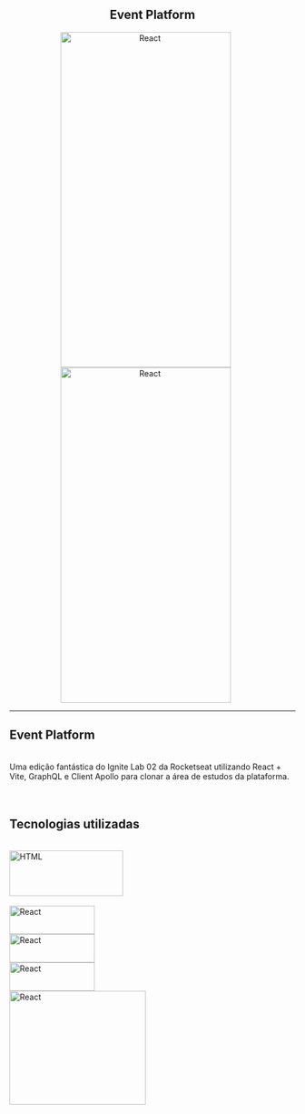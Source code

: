 

<h2 align="center">Event Platform</h2>
<div align="center">
 <img align="center" alt="React" height="590" width="300" src="https://user-images.githubusercontent.com/64162307/198697253-a87d5417-bd8a-483a-a03e-5e5a9513b49f.jpeg" style="margin-right: 25px"/> 
 <img align="center" alt="React" height="590" width="300" src="https://user-images.githubusercontent.com/64162307/198697256-c64b7f18-fd24-4284-abdf-3eaac7a9db43.png" style="margin-right: 25px"/> 
</div>

<hr>

## Event Platform
<br>
Uma edição fantástica do Ignite Lab 02 da Rocketseat utilizando React + Vite, GraphQL e Client Apollo para clonar a área de estudos da plataforma. 
<br>
<br>

<br>

## Tecnologias utilizadas
<br>
<!-- HTML -->
<!-- REACT -->
<div>
<img align="center"  alt="HTML" width="200" height="80" src="https://codingthesmartway.com/wp-content/uploads/2017/12/logo_react-680x680.png" style="margin-right: 25px"/> <br> <br>
<img align="center" alt="React" height="50" width="150" src="https://seeklogo.com/images/V/vite-logo-BFD4283991-seeklogo.com.png" style="margin-right: 45px"/> <br>
<img align="center" alt="React" height="50" width="150" src="https://s3-us-west-2.amazonaws.com/assertible/blog/graphql-logo.png" style="margin-right: 45px"/> <br>
<img align="center" alt="React" height="50" width="150" src="https://cdn-images-1.medium.com/max/1200/1*h3E_KHKB9jNKTkXkhrY5gA.png" style="margin-right: 45px"/> <br>

<!-- CSS -->
<img align="center" alt="React" height="200" width="240" src="https://seeklogo.com/images/T/tailwind-css-logo-5AD4175897-seeklogo.com.png" style="margin-bottom: 150px"/> 
 </div>
<br>
<br>
